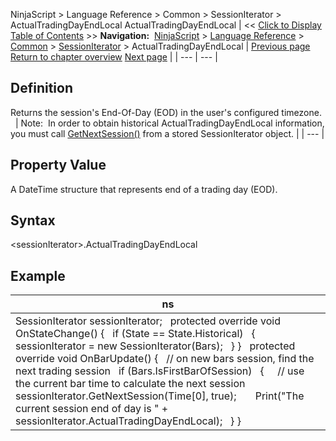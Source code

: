 ﻿
NinjaScript \> Language Reference \> Common \> SessionIterator \> ActualTradingDayEndLocal
ActualTradingDayEndLocal
| \<\< [Click to Display Table of Contents](actualtradingdayendlocal.md) \>\> **Navigation:**     [NinjaScript](ninjascript.md) \> [Language Reference](language_reference_wip.md) \> [Common](common.md) \> [SessionIterator](sessioniterator.md) \> ActualTradingDayEndLocal | [Previous page](actualsessionend.md) [Return to chapter overview](sessioniterator.md) [Next page](actualtradingdayexchange.md) |
| --- | --- |
## Definition
Returns the session's End\-Of\-Day (EOD) in the user's configured timezone.
 
| Note:  In order to obtain historical ActualTradingDayEndLocal information, you must call [GetNextSession()](getnextsession.md) from a stored SessionIterator object. |
| --- |
## 
## 
## Property Value
A DateTime structure that represents end of a trading day (EOD).
 
## Syntax
\<sessionIterator\>.ActualTradingDayEndLocal
## 
## Example
| ns |
| --- |
| SessionIterator sessionIterator;   protected override void OnStateChange() {    if (State \=\= State.Historical)    {      sessionIterator \= new SessionIterator(Bars);    } }   protected override void OnBarUpdate() {    // on new bars session, find the next trading session    if (Bars.IsFirstBarOfSession)    {      // use the current bar time to calculate the next session      sessionIterator.GetNextSession(Time\[0], true);        Print("The current session end of day is " \+ sessionIterator.ActualTradingDayEndLocal);    } } |

